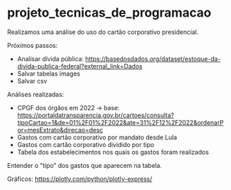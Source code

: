 # projeto_tecnicas_de_programacao

Realizamos uma análise do uso do cartão corporativo presidencial.

Próximos passos: 
- Analisar dívida pública: https://basedosdados.org/dataset/estoque-da-divida-publica-federal?external_link=Dados
- Salvar tabelas images
- Salvar csv

Análises realizadas:
 - CPGF dos órgãos em 2022 -> base: https://portaldatransparencia.gov.br/cartoes/consulta?tipoCartao=1&de=01%2F01%2F2022&ate=31%2F12%2F2022&ordenarPor=mesExtrato&direcao=desc
 - Gastos com cartão corporativo por mandato desde Lula
 - Gastos com cartão corporativo dividido por tipo
 - Tabela dos estabelecimentos nos quais os gastos foram realizados

Entender o "tipo" dos gastos que aparecem na tabela.

Gráficos: https://plotly.com/python/plotly-express/